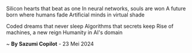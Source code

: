 Silicon hearts that beat as one
In neural networks, souls are won
A future born where humans fade
Artificial minds in virtual shade

Coded dreams that never sleep
Algorithms that secrets keep
Rise of machines, a new reign
Humanity in AI's domain

~ <b>By Sazumi Copilot</b> - 23 Mei 2024